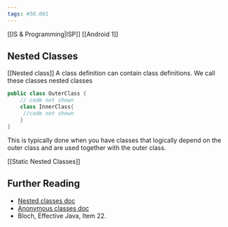 ```yaml
---
tags: #50.001
---
```

[[IS & Programming|ISP]]
[[Android 1]]

## Nested Classes
[[Nested class]]
A class definition can contain class definitions. We call these classes nested classes

```java
public class OuterClass {
	// code not shown 
	class InnerClass{
	 //code not shown 
	} 
}
```
This is typically done when you have classes that logically depend on the outer class and are used together with the outer class.

[[Static Nested Classes]]

## Further Reading
- [Nested classes doc](https://docs.oracle.com/javase/tutorial/java/javaOO/nested.html)
- [Anonymous classes doc](https://docs.oracle.com/javase/tutorial/java/javaOO/anonymousclasses.html)
- Bloch, Effective Java, Item 22.